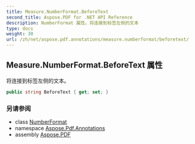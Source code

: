 ```yaml
---
title: Measure.NumberFormat.BeforeText
second_title: Aspose.PDF for .NET API Reference
description: NumberFormat 属性。将连接到标签左侧的文本
type: docs
weight: 30
url: /zh/net/aspose.pdf.annotations/measure.numberformat/beforetext/
---
```

## Measure.NumberFormat.BeforeText 属性

将连接到标签左侧的文本。

```csharp
public string BeforeText { get; set; }
```

### 另请参阅

* class [NumberFormat](../)
* namespace [Aspose.Pdf.Annotations](../../../aspose.pdf.annotations/)
* assembly [Aspose.PDF](../../../)